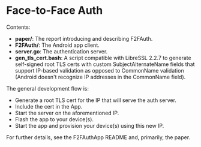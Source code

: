 Face-to-Face Auth
=======

Contents:
* **paper/**: The report introducing and describing F2FAuth.
* **F2FAuth/**: The Android app client.
* **server.go**: The authentication server.
* **gen_tls_cert.bash**: A script compatible with LibreSSL 2.2.7 to generate
  self-signed root TLS certs with custom SubjectAlternateName fields that
  support IP-based validation as opposed to CommonName validation (Android
  doesn't recognize IP addresses in the CommonName field).

The general development flow is:
* Generate a root TLS cert for the IP that will serve the auth server.
* Include the cert in the App.
* Start the server on the aforementioned IP.
* Flash the app to your device(s).
* Start the app and provision your device(s) using this new IP.

For further details, see the F2FAuthApp README and, primarily, the paper.
